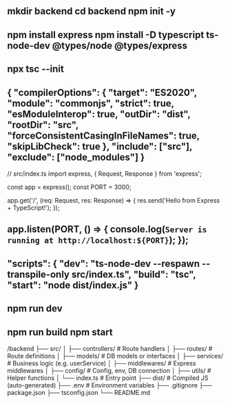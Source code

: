 mkdir backend
cd backend
npm init -y
--------------------------------------------------------------------

npm install express
npm install -D typescript ts-node-dev @types/node @types/express
--------------------------------------------------------------------

npx tsc --init
--------------------------------------------------------------------

{
  "compilerOptions": {
    "target": "ES2020",
    "module": "commonjs",
    "strict": true,
    "esModuleInterop": true,
    "outDir": "dist",
    "rootDir": "src",
    "forceConsistentCasingInFileNames": true,
    "skipLibCheck": true
  },
  "include": ["src"],
  "exclude": ["node_modules"]
}
--------------------------------------------------------------------

// src/index.ts
import express, { Request, Response } from 'express';

const app = express();
const PORT = 3000;

app.get('/', (req: Request, res: Response) => {
  res.send('Hello from Express + TypeScript!');
});

app.listen(PORT, () => {
  console.log(`Server is running at http://localhost:${PORT}`);
});
-------------------------------------------------------------------

"scripts": {
  "dev": "ts-node-dev --respawn --transpile-only src/index.ts",
  "build": "tsc",
  "start": "node dist/index.js"
}
-------------------------------------------------------------------

npm run dev
-------------------------------------------------------------------

npm run build
npm start
-------------------------------------------------------------------
/backend
├── src/
│   ├── controllers/       # Route handlers
│   ├── routes/            # Route definitions
│   ├── models/            # DB models or interfaces
│   ├── services/          # Business logic (e.g. userService)
│   ├── middlewares/       # Express middlewares
│   ├── config/            # Config, env, DB connection
│   ├── utils/             # Helper functions
│   └── index.ts           # Entry point
├── dist/                  # Compiled JS (auto-generated)
├── .env                   # Environment variables
├── .gitignore
├── package.json
├── tsconfig.json
└── README.md

